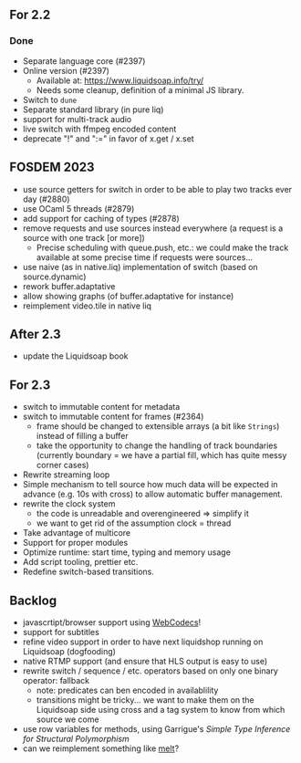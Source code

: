 ## For 2.2

### Done

- Separate language core (#2397)
- Online version (#2397)
  - Available at: https://www.liquidsoap.info/try/
  - Needs some cleanup, definition of a minimal JS library.
- Switch to `dune`
- Separate standard library (in pure liq)
- support for multi-track audio
- live switch with ffmpeg encoded content
- deprecate "!" and ":=" in favor of x.get / x.set

## FOSDEM 2023

- use source getters for switch in order to be able to play two tracks ever day
  (#2880)
- use OCaml 5 threads (#2879)
- add support for caching of types (#2878)
- remove requests and use sources instead everywhere (a request is a source with
  one track [or more])
  - Precise scheduling with queue.push, etc.: we could make the track available
    at some precise time if requests were sources...
- use naive (as in native.liq) implementation of switch (based on
  source.dynamic)
- rework buffer.adaptative
- allow showing graphs (of buffer.adaptative for instance)
- reimplement video.tile in native liq

## After 2.3

- update the Liquidsoap book

## For 2.3

- switch to immutable content for metadata
- switch to immutable content for frames (#2364)
  - frame should be changed to extensible arrays (a bit like `Strings`) instead
    of filling a buffer
  - take the opportunity to change the handling of track boundaries (currently
    boundary = we have a partial fill, which has quite messy corner cases)
- Rewrite streaming loop
- Simple mechanism to tell source how much data will be expected in advance (e.g. 10s with cross) to allow automatic buffer management.
- rewrite the clock system
  - the code is unreadable and overengineered ⇒ simplify it
  - we want to get rid of the assumption clock = thread
- Take advantage of multicore
- Support for proper modules
- Optimize runtime: start time, typing and memory usage
- Add script tooling, prettier etc.
- Redefine switch-based transitions.

## Backlog

- javascrtipt/browser support using [WebCodecs](https://developer.mozilla.org/en-US/docs/Web/API/WebCodecs_API)!
- support for subtitles
- refine video support in order to have next liquidshop running on Liquidsoap
  (dogfooding)
- native RTMP support (and ensure that HLS output is easy to use)
- rewrite switch / sequence / etc. operators based on only one binary operator:
  fallback
  - note: predicates can ben encoded in availablility
  - transitions might be tricky... we want to make them on the Liquidsoap side
    using cross and a tag system to know from which source we come
- use row variables for methods, using Garrigue's _Simple Type Inference for
  Structural Polymorphism_
- can we reimplement something like [melt](https://www.mltframework.org/)?
